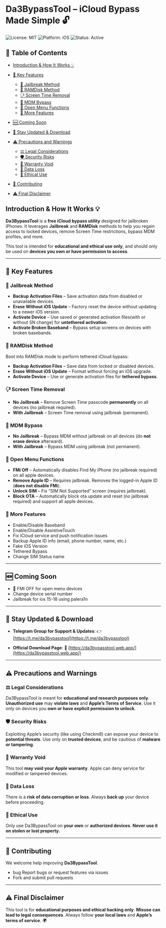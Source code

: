 # Da3BypassTool – iCloud Bypass Made Simple 🔓

![License: MIT](https://img.shields.io/badge/License-MIT-yellow.svg)
![Platform: iOS](https://img.shields.io/badge/platform-iOS-blue)
![Status: Active](https://img.shields.io/badge/status-active-brightgreen)

## 📃 Table of Contents

* [Introduction & How It Works 💡](#introduction--how-it-works-)
* [🔑 Key Features](#-key-features)
  * [🚀 Jailbreak Method](#-jailbreak-method)
  * [📀 RAMDisk Method](#-ramdisk-method)
  * [🖓 Screen Time Removal](#-screen-time-removal)
  * [📱 MDM Bypass](#-mdm-bypass)
  * [🧹 Open Menu Functions](#-open-menu-functions)
  * [🔧 More Features](#-more-features)

* [🆕 Coming Soon](#-coming-soon)
* [📢 Stay Updated & Download](#-stay-updated--download)
* [⚠️ Precautions and Warnings](#-precautions-and-warnings)
  * [⚖️ Legal Considerations](#-legal-considerations)
  * [🛡️ Security Risks](#-security-risks)
  * [📜 Warranty Void](#-warranty-void)
  * [📀 Data Loss](#-data-loss)
  * [🌱 Ethical Use](#-ethical-use)

* [🤝 Contributing](#-contributing)
* [⚠️ Final Disclaimer](#-final-disclaimer)

## Introduction & How It Works 💡

**Da3BypassTool** is a **free iCloud bypass utility** designed for jailbroken iPhones. It leverages **Jailbreak** and **RAMDisk** methods to help you regain access to locked devices, remove Screen Time restrictions, bypass MDM profiles, and more.

This tool is intended for **educational and ethical use only**, and should only be used on **devices you own or have permission to access**.

---

## 🔑 Key Features

### 🚀 Jailbreak Method

* **Backup Activation Files** – Save activation data from disabled or unavailable devices.
* **Erase Without iOS Update** – Factory reset the device without updating to a newer iOS version.
* **Activate Device** – Use saved or generated activation files(with or without SN change) for **untethered activation**.
* **Activate Broken Baseband** – Bypass setup screens on devices with broken basebands.

### 📀 RAMDisk Method

Boot into RAMDisk mode to perform tethered iCloud bypass:

* **Backup Activation Files** – Save data from locked or disabled devices.
* **Erase Without iOS Update** – Format without forcing an iOS upgrade.
* **Activate Device** – Use or generate activation files for **tethered bypass**.

### 🖓 Screen Time Removal

* **No Jailbreak** – Remove Screen Time passcode **permanently** on all devices (no jailbreak required).
* **With Jailbreak** – Screen Time removal using jailbreak (permanent).

### 📱 MDM Bypass

* **No Jailbreak** – Bypass MDM without jailbreak on all devices (do **not erase device** afterward).
* **With Jailbreak** – Bypass MDM using jailbreak (not permanent).

### 🧹 Open Menu Functions

* **FMi Off** – Automatically disables Find My iPhone (no jailbreak required) on all apple devices.
* **Remove Apple ID** – Requires jailbreak. Removes the logged-in Apple ID (**does not disable FMi**).
* **Unlock SIM** – Fix “SIM Not Supported” screen (requires jailbreak).
* **Block OTA** – Automatically block ota update and reset (no jailbreak required) and support all apple devices.

### 🔧 More Features

* Enable/Disable Baseband
* Enable/Disable AssistiveTouch
* Fix iCloud service and push notification issues
* Backup Apple ID info (email, phone number, name, etc.)
* Fake iOS Version
* Tethered Bypass
* Change SIM Status name

---

## 🆕 Coming Soon

* 📲 FMI OFF for open menu devices
* Change device serial number
* Jailbreak for ios 15-18 using palera1n

---

## 📢 Stay Updated & Download

* **Telegram Group for Support & Updates**:
  👉 [https://t.me/da3bypasstool](https://t.me/da3bypasstool)

* **Official Download Page**:
  📅 [https://da3bypasstool.web.app/](https://da3bypasstool.web.app/)

---

## ⚠️ Precautions and Warnings

### ⚖️ Legal Considerations

Da3BypassTool is meant for **educational and research purposes only**.
**Unauthorized use** may **violate laws** and **Apple’s Terms of Service**. Use it only on devices you **own or have explicit permission to unlock**.

### 🛡️ Security Risks

Exploiting Apple’s security (like using Checkm8) can expose your device to **potential threats**. Use only on **trusted devices**, and be cautious of **malware or tampering**.

### 📜 Warranty Void

This tool **may void your Apple warranty**. Apple can deny service for modified or tampered devices.

### 📀 Data Loss

There is a **risk of data corruption or loss**. Always **back up** your device before proceeding.

### 🌱 Ethical Use

Only use Da3BypassTool on **your own** or **authorized devices**.
**Never use it on stolen or lost property.**

---

## 🤝 Contributing

We welcome help improving **Da3BypassTool**.

* bug Report bugs or request features via issues
* Fork and submit pull requests

---

## ⚠️ Final Disclaimer

This tool is for **educational purposes and ethical hacking only**.
**Misuse can lead to legal consequences**.
Always follow **your local laws** and **Apple’s terms of service**. 🌍
